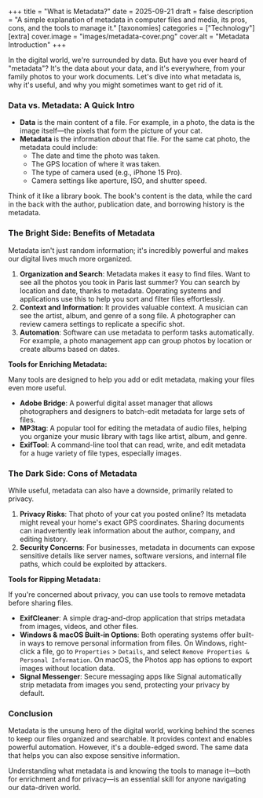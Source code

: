 +++
title = "What is Metadata?"
date = 2025-09-21
draft = false
description = "A simple explanation of metadata in computer files and media, its pros, cons, and the tools to manage it."
[taxonomies]
categories = ["Technology"]
[extra]
cover.image = "images/metadata-cover.png"
cover.alt = "Metadata Introduction"
+++

In the digital world, we're surrounded by data. But have you ever heard of "metadata"? It's the data about your data, and it's everywhere, from your family photos to your work documents. Let's dive into what metadata is, why it's useful, and why you might sometimes want to get rid of it.

### Data vs. Metadata: A Quick Intro

- **Data** is the main content of a file. For example, in a photo, the data is the image itself—the pixels that form the picture of your cat.
- **Metadata** is the information *about* that file. For the same cat photo, the metadata could include:
    - The date and time the photo was taken.
    - The GPS location of where it was taken.
    - The type of camera used (e.g., iPhone 15 Pro).
    - Camera settings like aperture, ISO, and shutter speed.

Think of it like a library book. The book's content is the data, while the card in the back with the author, publication date, and borrowing history is the metadata.

### The Bright Side: Benefits of Metadata

Metadata isn't just random information; it's incredibly powerful and makes our digital lives much more organized.

1.  **Organization and Search**: Metadata makes it easy to find files. Want to see all the photos you took in Paris last summer? You can search by location and date, thanks to metadata. Operating systems and applications use this to help you sort and filter files effortlessly.
2.  **Context and Information**: It provides valuable context. A musician can see the artist, album, and genre of a song file. A photographer can review camera settings to replicate a specific shot.
3.  **Automation**: Software can use metadata to perform tasks automatically. For example, a photo management app can group photos by location or create albums based on dates.

**Tools for Enriching Metadata:**

Many tools are designed to help you add or edit metadata, making your files even more useful.

- **Adobe Bridge**: A powerful digital asset manager that allows photographers and designers to batch-edit metadata for large sets of files.
- **MP3tag**: A popular tool for editing the metadata of audio files, helping you organize your music library with tags like artist, album, and genre.
- **ExifTool**: A command-line tool that can read, write, and edit metadata for a huge variety of file types, especially images.

### The Dark Side: Cons of Metadata

While useful, metadata can also have a downside, primarily related to privacy.

1.  **Privacy Risks**: That photo of your cat you posted online? Its metadata might reveal your home's exact GPS coordinates. Sharing documents can inadvertently leak information about the author, company, and editing history.
2.  **Security Concerns**: For businesses, metadata in documents can expose sensitive details like server names, software versions, and internal file paths, which could be exploited by attackers.

**Tools for Ripping Metadata:**

If you're concerned about privacy, you can use tools to remove metadata before sharing files.

- **ExifCleaner**: A simple drag-and-drop application that strips metadata from images, videos, and other files.
- **Windows & macOS Built-in Options**: Both operating systems offer built-in ways to remove personal information from files. On Windows, right-click a file, go to `Properties` > `Details`, and select `Remove Properties & Personal Information`. On macOS, the Photos app has options to export images without location data.
- **Signal Messenger**: Secure messaging apps like Signal automatically strip metadata from images you send, protecting your privacy by default.

### Conclusion

Metadata is the unsung hero of the digital world, working behind the scenes to keep our files organized and searchable. It provides context and enables powerful automation. However, it's a double-edged sword. The same data that helps you can also expose sensitive information.

Understanding what metadata is and knowing the tools to manage it—both for enrichment and for privacy—is an essential skill for anyone navigating our data-driven world.
